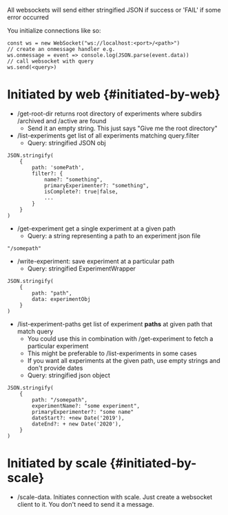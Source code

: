 All websockets will send either stringified JSON if success or \'FAIL\'
if some error occurred

You initialize connections like so:

``` {.javascript}
const ws = new WebSocket("ws://localhost:<port>/<path>")
// create an onmessage handler e.g.
ws.onmessage = event => console.log(JSON.parse(event.data))
// call websocket with query
ws.send(<query>)
```

Initiated by web {#initiated-by-web}
====================================

-   /get-root-dir returns root directory of experiments where subdirs
    /archived and /active are found
    -   Send it an empty string. This just says \"Give me the root
        directory\"
-   /list-experiments get list of all experiments matching query.filter
    -   Query: stringified JSON obj

``` {.javascript}
JSON.stringify(
    {
        path: 'somePath',
        filter?: {
            name?: "something",
            primaryExperimenter?: "something",
            isComplete?: true|false,
            ...
        }
    }
)
```

-   /get-experiment get a single experiment at a given path
    -   Query: a string representing a path to an experiment json file

``` {.text}
"/somepath"
```

-   /write-experiment: save experiment at a particular path
    -   Query: stringified ExperimentWrapper

``` {.javascript}
JSON.stringify(
    {
        path: "path",
        data: experimentObj
    }
)
```

-   /list-experiment-paths get list of experiment **paths** at given
    path that match query
    -   You could use this in combination with /get-experiment to fetch
        a particular experiment
    -   This might be preferable to /list-experiments in some cases
    -   If you want all experiments at the given path, use empty strings
        and don\'t provide dates
    -   Query: stringified json object

``` {.javascript}
JSON.stringify(
    {
        path: "/somepath",
        experimentName?: "some experiment",
        primaryExperimenter?: "some name"
        dateStart?: +new Date('2019'),
        dateEnd?: + new Date('2020'),
    }
)
```

Initiated by scale {#initiated-by-scale}
======================================

-   /scale-data. Initiates connection with scale. Just create a
    websocket client to it. You don\'t need to send it a message.
